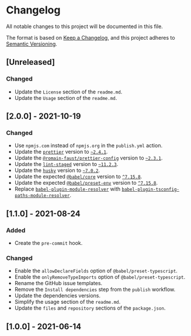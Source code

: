 # Changelog

All notable changes to this project will be documented in this file.

The format is based on [Keep a Changelog](https://keepachangelog.com/en/1.0.0/), and this project adheres to [Semantic Versioning](https://semver.org/spec/v2.0.0.html).

## [Unreleased]

### Changed

-   Update the `License` section of the `readme.md`.
-   Update the `Usage` section of the `readme.md`.

## [2.0.0] - 2021-10-19

### Changed

-   Use `npmjs.com` instead of `npmjs.org` in the `publish.yml` action.
-   Update the [`prettier`](https://npmjs.com/package/prettier) version to [`~2.4.1`](https://npmjs.com/package/prettier/v/2.4.1).
-   Update the [`@romain-faust/prettier-config`](https://npmjs.com/package/@romain-faust/prettier-config) version to [`~2.3.1`](https://npmjs.com/package/@romain-faust/prettier-config/v/2.3.1).
-   Update the [`lint-staged`](https://npmjs.com/package/lint-staged) version to [`~11.2.3`](https://npmjs.com/package/lint-staged/v/11.2.3).
-   Update the [`husky`](https://npmjs.com/package/husky) version to [`~7.0.2`](https://npmjs.com/package/husky/v/7.0.2).
-   Update the expected [`@babel/core`](https://npmjs.com/package/@babel/core) version to [`^7.15.8`](https://npmjs.com/package/@babel/core/v/7.15.8).
-   Update the expected [`@babel/preset-env`](https://npmjs.com/package/@babel/preset-env) version to [`^7.15.8`](https://npmjs.com/package/@babel/preset-env/v/7.15.8).
-   Replace [`babel-plugin-module-resolver`](https://npmjs.com/package/babel-plugin-module-resolver) with [`babel-plugin-tsconfig-paths-module-resolver`](https://npmjs.com/package/babel-plugin-tsconfig-paths-module-resolver).

## [1.1.0] - 2021-08-24

### Added

-   Create the `pre-commit` hook.

### Changed

-   Enable the `allowDeclareFields` option of `@babel/preset-typescript`.
-   Enable the `onlyRemoveTypeImports` option of `@babel/preset-typescript`.
-   Rename the GitHub issue templates.
-   Remove the `Install dependencies` step from the `publish` workflow.
-   Update the dependencies versions.
-   Simplify the usage section of the `readme.md`.
-   Update the `files` and `repository` sections of the `package.json`.

## [1.0.0] - 2021-06-14
